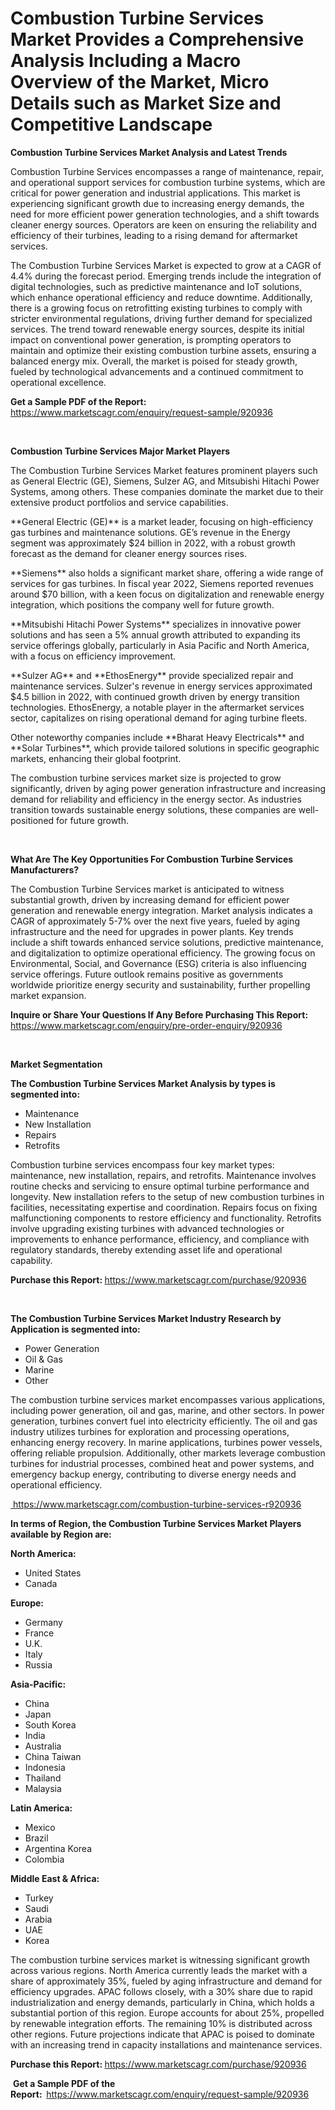 <p><h1>Combustion Turbine Services Market Provides a Comprehensive Analysis Including a Macro Overview of the Market, Micro Details such as Market Size and Competitive Landscape</h1></p><p><strong>Combustion Turbine Services Market Analysis and Latest Trends</strong></p>
<p><p>Combustion Turbine Services encompasses a range of maintenance, repair, and operational support services for combustion turbine systems, which are critical for power generation and industrial applications. This market is experiencing significant growth due to increasing energy demands, the need for more efficient power generation technologies, and a shift towards cleaner energy sources. Operators are keen on ensuring the reliability and efficiency of their turbines, leading to a rising demand for aftermarket services.</p><p>The Combustion Turbine Services Market is expected to grow at a CAGR of 4.4% during the forecast period. Emerging trends include the integration of digital technologies, such as predictive maintenance and IoT solutions, which enhance operational efficiency and reduce downtime. Additionally, there is a growing focus on retrofitting existing turbines to comply with stricter environmental regulations, driving further demand for specialized services. The trend toward renewable energy sources, despite its initial impact on conventional power generation, is prompting operators to maintain and optimize their existing combustion turbine assets, ensuring a balanced energy mix. Overall, the market is poised for steady growth, fueled by technological advancements and a continued commitment to operational excellence.</p></p>
<p><strong>Get a Sample PDF of the Report:&nbsp;</strong> <a href="https://www.marketscagr.com/enquiry/request-sample/920936?utm_campaign=3661&utm_medium=2&utm_source=Github&utm_content=ia&utm_term=18042025&utm_id=combustion-turbine-services">https://www.marketscagr.com/enquiry/request-sample/920936</a></p>
<p>&nbsp;</p>
<p><strong>Combustion Turbine Services Major Market Players</strong></p>
<p><p>The Combustion Turbine Services Market features prominent players such as General Electric (GE), Siemens, Sulzer AG, and Mitsubishi Hitachi Power Systems, among others. These companies dominate the market due to their extensive product portfolios and service capabilities.</p><p>**General Electric (GE)** is a market leader, focusing on high-efficiency gas turbines and maintenance solutions. GE’s revenue in the Energy segment was approximately $24 billion in 2022, with a robust growth forecast as the demand for cleaner energy sources rises.</p><p>**Siemens** also holds a significant market share, offering a wide range of services for gas turbines. In fiscal year 2022, Siemens reported revenues around $70 billion, with a keen focus on digitalization and renewable energy integration, which positions the company well for future growth. </p><p>**Mitsubishi Hitachi Power Systems** specializes in innovative power solutions and has seen a 5% annual growth attributed to expanding its service offerings globally, particularly in Asia Pacific and North America, with a focus on efficiency improvement.</p><p>**Sulzer AG** and **EthosEnergy** provide specialized repair and maintenance services. Sulzer's revenue in energy services approximated $4.5 billion in 2022, with continued growth driven by energy transition technologies. EthosEnergy, a notable player in the aftermarket services sector, capitalizes on rising operational demand for aging turbine fleets.</p><p>Other noteworthy companies include **Bharat Heavy Electricals** and **Solar Turbines**, which provide tailored solutions in specific geographic markets, enhancing their global footprint.</p><p>The combustion turbine services market size is projected to grow significantly, driven by aging power generation infrastructure and increasing demand for reliability and efficiency in the energy sector. As industries transition towards sustainable energy solutions, these companies are well-positioned for future growth.</p></p>
<p>&nbsp;</p>
<p><strong>What Are The Key Opportunities For Combustion Turbine Services Manufacturers?</strong></p>
<p><p>The Combustion Turbine Services market is anticipated to witness substantial growth, driven by increasing demand for efficient power generation and renewable energy integration. Market analysis indicates a CAGR of approximately 5-7% over the next five years, fueled by aging infrastructure and the need for upgrades in power plants. Key trends include a shift towards enhanced service solutions, predictive maintenance, and digitalization to optimize operational efficiency. The growing focus on Environmental, Social, and Governance (ESG) criteria is also influencing service offerings. Future outlook remains positive as governments worldwide prioritize energy security and sustainability, further propelling market expansion.</p></p>
<p><strong>Inquire or Share Your Questions If Any Before Purchasing This Report:</strong> <a href="https://www.marketscagr.com/enquiry/pre-order-enquiry/920936?utm_campaign=3661&utm_medium=2&utm_source=Github&utm_content=ia&utm_term=18042025&utm_id=combustion-turbine-services">https://www.marketscagr.com/enquiry/pre-order-enquiry/920936</a></p>
<p>&nbsp;</p>
<p><strong>Market Segmentation</strong></p>
<p><strong>The Combustion Turbine Services Market Analysis by types is segmented into:</strong></p>
<p><ul><li>Maintenance</li><li>New Installation</li><li>Repairs</li><li>Retrofits</li></ul></p>
<p><p>Combustion turbine services encompass four key market types: maintenance, new installation, repairs, and retrofits. Maintenance involves routine checks and servicing to ensure optimal turbine performance and longevity. New installation refers to the setup of new combustion turbines in facilities, necessitating expertise and coordination. Repairs focus on fixing malfunctioning components to restore efficiency and functionality. Retrofits involve upgrading existing turbines with advanced technologies or improvements to enhance performance, efficiency, and compliance with regulatory standards, thereby extending asset life and operational capability.</p></p>
<p><strong>Purchase this Report:&nbsp;</strong><a href="https://www.marketscagr.com/purchase/920936?utm_campaign=3661&utm_medium=2&utm_source=Github&utm_content=ia&utm_term=18042025&utm_id=combustion-turbine-services">https://www.marketscagr.com/purchase/920936</a></p>
<p>&nbsp;</p>
<p><strong>The Combustion Turbine Services Market Industry Research by Application is segmented into:</strong></p>
<p><ul><li>Power Generation</li><li>Oil & Gas</li><li>Marine</li><li>Other</li></ul></p>
<p><p>The combustion turbine services market encompasses various applications, including power generation, oil and gas, marine, and other sectors. In power generation, turbines convert fuel into electricity efficiently. The oil and gas industry utilizes turbines for exploration and processing operations, enhancing energy recovery. In marine applications, turbines power vessels, offering reliable propulsion. Additionally, other markets leverage combustion turbines for industrial processes, combined heat and power systems, and emergency backup energy, contributing to diverse energy needs and operational efficiency.</p></p>
<p><a href="https://www.marketscagr.com/combustion-turbine-services-r920936?utm_campaign=3661&utm_medium=2&utm_source=Github&utm_content=ia&utm_term=18042025&utm_id=combustion-turbine-services">&nbsp;https://www.marketscagr.com/combustion-turbine-services-r920936</a></p>
<p><strong>In terms of Region, the Combustion Turbine Services Market Players available by Region are:</strong></p>
<p>
    <p> <strong> North America: </strong>
        <ul>
            <li>United States</li>
            <li>Canada</li>
        </ul>
        </p> 
    <p> <strong> Europe: </strong>
        <ul>
            <li>Germany</li>
            <li>France</li>
            <li>U.K.</li>
            <li>Italy</li>
            <li>Russia</li>
        </ul>
        </p> 
    <p> <strong> Asia-Pacific: </strong>
        <ul>
            <li>China</li>
            <li>Japan</li>
            <li>South Korea</li>
            <li>India</li>
            <li>Australia</li>
            <li>China Taiwan</li>
            <li>Indonesia</li>
            <li>Thailand</li>
            <li>Malaysia</li>
        </ul>
        </p> 
    <p> <strong> Latin America: </strong>
        <ul>
            <li>Mexico</li>
            <li>Brazil</li>
            <li>Argentina Korea</li>
            <li>Colombia</li>
        </ul>
        </p> 
    <p> <strong> Middle East & Africa: </strong>
        <ul>
            <li>Turkey</li>
            <li>Saudi</li>
            <li>Arabia</li>
            <li>UAE</li>
            <li>Korea</li>
        </ul>
    </p>
    </p>
<p><p>The combustion turbine services market is witnessing significant growth across various regions. North America currently leads the market with a share of approximately 35%, fueled by aging infrastructure and demand for efficiency upgrades. APAC follows closely, with a 30% share due to rapid industrialization and energy demands, particularly in China, which holds a substantial portion of this region. Europe accounts for about 25%, propelled by renewable integration efforts. The remaining 10% is distributed across other regions. Future projections indicate that APAC is poised to dominate with an increasing trend in capacity installations and maintenance services.</p></p>
<p><strong>Purchase this Report: </strong><a href="https://www.marketscagr.com/purchase/920936?utm_campaign=3661&utm_medium=2&utm_source=Github&utm_content=ia&utm_term=18042025&utm_id=combustion-turbine-services">https://www.marketscagr.com/purchase/920936</a></p>
<p>&nbsp;<strong>Get a Sample PDF of the Report:&nbsp;&nbsp;</strong><a href="https://www.marketscagr.com/enquiry/request-sample/920936?utm_campaign=3661&utm_medium=2&utm_source=Github&utm_content=ia&utm_term=18042025&utm_id=combustion-turbine-services">https://www.marketscagr.com/enquiry/request-sample/920936</a></p>
<p><strong></strong></p>
<p><p></p><p></p><p></p></p>